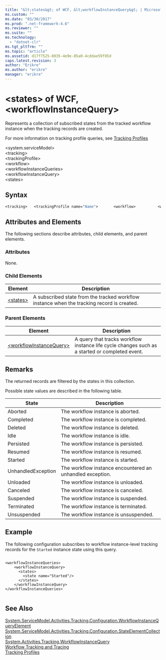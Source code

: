 ```yaml
---
title: "&lt;states&gt; of WCF, &lt;workflowInstanceQuery&gt; | Microsoft Docs"
ms.custom: ""
ms.date: "03/30/2017"
ms.prod: ".net-framework-4.6"
ms.reviewer: ""
ms.suite: ""
ms.technology: 
  - "dotnet-clr"
ms.tgt_pltfrm: ""
ms.topic: "article"
ms.assetid: d17f7525-8035-4e9e-85a0-4cddae59f85d
caps.latest.revision: 3
author: "Erikre"
ms.author: "erikre"
manager: "erikre"
---
```

# &lt;states&gt; of WCF, &lt;workflowInstanceQuery&gt;
Represents a collection of subscribed states from the tracked workflow instance when the tracking records are created.  
  
 For more information on tracking profile queries, see [Tracking Profiles](../../../../../docs/framework/windows-workflow-foundation/tracking-profiles.md)  
  
 \<system.serviceModel>  
\<tracking>  
\<trackingProfile>  
\<workflow>  
\<workflowInstanceQueries>  
\<workflowInstanceQuery>  
\<states>  
  
## Syntax  
  
```vb  
<tracking>   <trackingProfile name="Name">       <workflow>          <workflowInstanceQueries>             <workflowInstanceQuery>                <states>                   <state name="Name"/>                </states>            </workflowInstanceQuery>         </workflowInstanceQueries>       </workflow>   </trackingProfile></tracking>  
```  
  
## Attributes and Elements  
 The following sections describe attributes, child elements, and parent elements.  
  
### Attributes  
 None.  
  
### Child Elements  
  
|Element|Description|  
|-------------|-----------------|  
|[\<states>](../../../../../docs/framework/configure-apps/file-schema/file-schema/windows-workflow-foundation/states.md)|A subscribed state from the tracked workflow instance when the tracking record is created.|  
  
### Parent Elements  
  
|Element|Description|  
|-------------|-----------------|  
|[\<workflowInstanceQuery>](../../../../../docs/framework/configure-apps/file-schema/file-schema/windows-workflow-foundation/workflowinstancequery.md)|A query that tracks workflow instance life cycle changes such as a started or completed event.|  
  
## Remarks  
 The returned records are filtered by the states in this collection.  
  
 Possible state values are described in the following table.  
  
|State|Description|  
|-----------|-----------------|  
|Aborted|The workflow instance is aborted.|  
|Completed|The workflow instance is completed.|  
|Deleted|The workflow instance is deleted.|  
|Idle|The workflow instance is idle.|  
|Persisted|The workflow instance is persisted.|  
|Resumed|The workflow instance is resumed.|  
|Started|The workflow instance is started.|  
|UnhandledException|The workflow instance encountered an unhandled exception.|  
|Unloaded|The workflow instance is unloaded.|  
|Canceled|The workflow instance is canceled.|  
|Suspended|The workflow instance is suspended.|  
|Terminated|The workflow instance is terminated.|  
|Unsuspended|The workflow instance is unsuspended.|  
  
## Example  
 The following configuration subscribes to workflow instance-level tracking records for the `Started` instance state using this query.  
  
```  
  
<workflowInstanceQueries>  
    <workflowInstanceQuery>  
      <states>  
        <state name="Started"/>  
      </states>  
    </workflowInstanceQuery>  
</workflowInstanceQueries>  
  
```  
  
## See Also  
 [System.ServiceModel.Activities.Tracking.Configuration.WorkflowInstanceQueryElement](assetId:///System.ServiceModel.Activities.Tracking.Configuration.WorkflowInstanceQueryElement?qualifyHint=False&amp;autoUpgrade=True)   
 [System.ServiceModel.Activities.Tracking.Configuration.StateElementCollection](assetId:///System.ServiceModel.Activities.Tracking.Configuration.StateElementCollection?qualifyHint=False&amp;autoUpgrade=True)   
 [System.Activities.Tracking.WorkflowInstanceQuery](assetId:///System.Activities.Tracking.WorkflowInstanceQuery?qualifyHint=False&amp;autoUpgrade=True)   
 [Workflow Tracking and Tracing](../../../../../docs/framework/windows-workflow-foundation/workflow-tracking-and-tracing.md)   
 [Tracking Profiles](../../../../../docs/framework/windows-workflow-foundation/tracking-profiles.md)